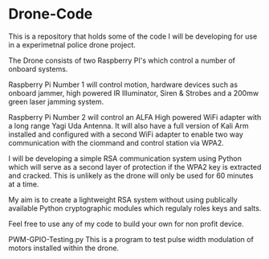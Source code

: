 # Drone-Code
This is a repository that holds some of the code I will be developing for use in a experimetnal police drone project.  

The Drone consists of two Raspberry PI's which control a number of onboard systems.

Raspberry Pi Number 1 will control motion, hardware devices such as onboard jammer, high powered IR Illuminator, Siren & Strobes and a 200mw green laser jamming system. 

Raspberry Pi Number 2 will control an ALFA High powered WiFi adapter with a long range Yagi Uda Antenna. It will also have a full version of Kali Arm installed and configured with a second WiFi adapter to enable two way communication with the ciommand and control station via WPA2.

I will be developing a simple RSA communication system using Python which will serve as a second layer of protection if the WPA2 key is extracted and cracked.  This is unlikely as the drone will only be used for 60 minutes at a time.   

My aim is to create a lightweight RSA system without using publically available Python cryptographic modules which regulaly roles keys and salts.

Feel free to use any of my code to build your own for non profit device. 


PWM-GPIO-Testing.py
This is a program to test pulse width modulation of motors installed within the drone. 

